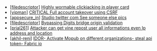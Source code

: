 * [[filedescriptor](https://hackerone.com/filedescriptor)] [Highly wormable clickjacking in player card](https://hackerone.com/reports/85624)
* [[yipman](https://hackerone.com/yipman)] [ CRITICAL Full account takeover using CSRF](https://hackerone.com/reports/235642)
* [[appsecure_in](https://hackerone.com/appsecure_in)] [ Studio twitter com See someone else pics ](https://hackerone.com/reports/164649)
* [[filedescriptor](https://hackerone.com/filedescriptor)] [Bypassing Digits bridge origin validation](https://hackerone.com/reports/110467)
* [[prial261](https://hackerone.com/prial261)] [Attacker can get vine repost user all informations even Ip address and location ](https://hackerone.com/reports/201300)
* [[akhil-reni](https://hackerone.com/akhil-reni)] [IDOR- Activate Mopub on different organizations- steal api token- Fabric io](https://hackerone.com/reports/95552)
